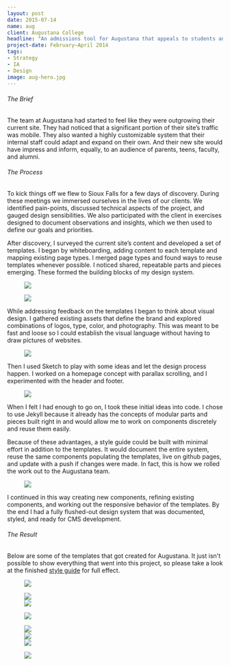 ```yaml
---
layout: post
date: 2015-07-14
name: aug
client: Augustana College
headline: "An admissions tool for Augustana that appeals to students and informs parents"
project-date: February–April 2014
tags:
- Strategy
- IA
- Design
image: aug-hero.jpg
---
```


<h6>The Brief</h6>

<p>The team at Augustana had started to feel like they were outgrowing their current site. They had  noticed that a significant portion of their site’s traffic was mobile. They also wanted a highly customizable system that their internal staff could adapt and expand on their own. And their new site would have impress and inform, equally, to an audience of parents, teens, faculty, and alumni.</p>

<h6>The Process</h6>

<p>To kick things off we flew to Sioux Falls for a few days of discovery. During these meetings we immersed ourselves in the lives of our clients. We identified pain-points, discussed technical aspects of the project, and gauged design sensibilities. We also participated with the client in exercises designed to document observations and insights, which we then used to define our goals and priorities.</p>

<p>After discovery, I surveyed the current site’s content and developed a set of templates. I began by whiteboarding, adding content to each template and mapping existing page types. I merged page types and found ways to reuse templates whenever possible. I noticed shared, repeatable parts and pieces emerging. These formed the building blocks of my design system.</p>

<figure class="post-content__img-inline">
  <img class="" src="{{ site.baseurl }}/assets/imgs/aug-evolution.png"/>
</figure>

<figure class="post-content__img-wide">
  <img class="" src="{{ site.baseurl }}/assets/imgs/aug-wires.png"/>
</figure>

<p>While addressing feedback on the templates I began to think about visual design. I gathered existing assets that define the brand and explored combinations of logos, type, color, and photography. This was meant to be fast and loose so I could establish the visual language without having to draw pictures of&nbsp;websites.</p>

<figure class="post-content__img-wide">
  <img class="" src="{{ site.baseurl }}/assets/imgs/aug-elements.jpg"/>
</figure>

<p>Then I used Sketch to play with some ideas and let the design process happen. I worked on a homepage concept with parallax scrolling, and I  experimented with the header and footer.</p>

<figure class="post-content__img-inline">
  <img class="" src="{{ site.baseurl }}/assets/imgs/aug-header-footer.png"/>
</figure>

<p>When I felt I had enough to go on, I took these initial ideas into code. I chose to use Jekyll because it already has the concepts of modular parts and pieces built right in and would allow me to work on components discretely and reuse them easily.</p>

<p>Because of these advantages, a style guide could  be built with minimal effort in addition to the templates. It would document the entire system, reuse the same components populating the templates, live on github pages, and update with a push if changes were made. In fact, this is how we rolled the work out to the Augustana team.</p>

<figure class="post-content__img-inline">
  <img class="screen" src="{{ site.baseurl }}/assets/imgs/aug-styleguide.jpg"/>
</figure>

<p>I continued in this way creating new components, refining existing components, and working out the responsive behavior of the templates. By the end I had a fully flushed-out design system that was documented, styled, and ready for CMS development.</p>

<h6>The Result</h6>

<p>Below are some of the templates that got created for Augustana. It just isn't possible to show everything that went into this project, so please take a look at the finished <a href="http://patrickgrady.github.io/augustana/" target="_blank">style guide</a> for full effect.</p>

<figure class="post-content__img-wide">
  <img class="screen" src="{{ site.baseurl }}/assets/imgs/aug-home.jpg"/>
</figure>

<figure class="post-content__img-centered">
  <div class="flex-container">
    <img class="screen" src="{{ site.baseurl }}/assets/imgs/aug-event.jpg"/>
  </div>
  <div class="flex-container">
    <img class="screen" src="{{ site.baseurl }}/assets/imgs/aug-body.jpg"/>
  </div>
</figure>

<figure class="post-content__img-centered">
  <div class="flex-container">
    <img class="screen" src="{{ site.baseurl }}/assets/imgs/aug-general.jpg"/>
  </div>
</figure>

<figure class="post-content__img-centered">
  <div class="flex-container">
    <img class="screen" src="{{ site.baseurl }}/assets/imgs/aug-mobile-1.jpg"/>
  </div>
  <div class="flex-container">
    <img class="screen" src="{{ site.baseurl }}/assets/imgs/aug-mobile-2.jpg"/>
  </div>
  <div class="flex-container">
    <img class="screen" src="{{ site.baseurl }}/assets/imgs/aug-mobile-3.jpg"/>
  </div>
</figure>

<figure class="post-content__img-centered">
  <div class="flex-container">
    <img class="screen" src="{{ site.baseurl }}/assets/imgs/aug-footer.jpg"/>
  </div>
</figure>
